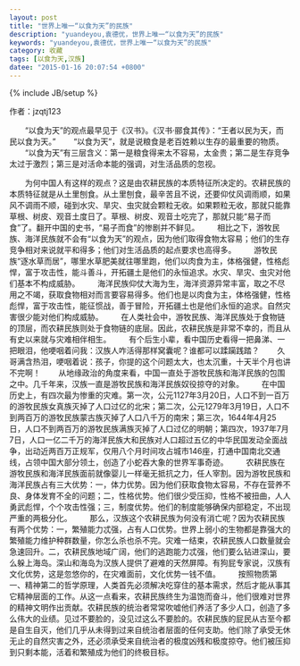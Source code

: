 ```yaml
---
layout: post
title: "世界上唯一“以食为天”的民族"
description: "yuandeyou,袁德优，世界上唯一“以食为天”的民族"
keywords: "yuandeyou,袁德优，世界上唯一“以食为天”的民族"
category: 收藏
tags: [以食为天,汉族]
datee: "2015-01-16 20:07:54 +0800"
---
```

{% include JB/setup %}

作者：jzqtj123

　　“以食为天”的观点最早见于《汉书》。《汉书·郦食其传》：“王者以民为天，而民以食为天。”
　　“以食为天”，就是说粮食是老百姓赖以生存的最重要的物质。
　　“以食为天”有三层含义：第一是粮食得来太不容易，太金贵；第二是生存竞争太过于激烈；第三是对活命本能的强调，对生活品质的忽视。

<!-- more -->
　　为何中国人有这样的观点？这是由农耕民族的本质特征所决定的。农耕民族的本质特征就是从土里刨食。从土里刨食，最辛苦且不说，还要仰仗风调雨顺，如果风不调雨不顺，碰到水灾、旱灾、虫灾就会颗粒无收。如果颗粒无收，那就只能靠草根、树皮、观音土度日了。草根、树皮、观音土吃完了，那就只能“易子而食”了。翻开中国的史书，“易子而食”的惨剧并不鲜见。
　　相比之下，游牧民族、海洋民族就不会有“以食为天”的观点，因为他们取得食物太容易；他们的生存竞争相对来说就平和得多；他们对生活品质的起点要求也高得多。
　　游牧民族“逐水草而居”，哪里水草肥美就往哪里跑，他们以肉食为主，体格强健，性格彪悍，富于攻击性，能斗善斗，开拓疆土是他们的永恒追求。水灾、旱灾、虫灾对他们基本不构成威胁。
　　海洋民族仰仗大海为生，海洋资源异常丰富，取之不尽用之不竭，获取食物相对而言要容易得多。他们也是以肉食为主，体格强健，性格彪悍，富于攻击性，能征惯战，善于冒险，开拓疆土也是他们永恒的追求。自然灾害很少能对他们构成威胁。
　　在人类社会中，游牧民族、海洋民族处于食物链的顶层，而农耕民族则处于食物链的底层。因此，农耕民族是非常不幸的，而且从有史以来就与灾难相伴相生。
　　有个后生小辈，看中国历史看得一把鼻涕、一把眼泪，他哽咽着问我：汉族人咋活得那样窝囊呢？谁都可以蹂躏践踏？
　　久哥满含热泪，哽咽着说：孩子，你提的这个问题太大，也太沉重，十天半个月也讲不完啊！
　　从地缘政治的角度来看，中国一直处于游牧民族和海洋民族的包围之中。几千年来，汉族一直是游牧民族和海洋民族奴役掠夺的对象。
　　在中国历史上，有四次最为惨重的灾难。第一次，公元1127年3月20日，人口不到一百万的游牧民族女真族灭掉了人口过亿的北宋；第二次，公元1279年3月19日，人口不到两百万的游牧民族蒙古族灭掉了人口八千万的南宋；第三次，1644年4月25日，人口不到两百万的游牧民族满族灭掉了人口过亿的明朝；第四次，1937年7月7日，人口一亿二千万的海洋民族大和民族对人口超过五亿的中华民国发动全面战争，出动近两百万正规军，仅用八个月时间攻占城市146座，打通中国南北交通线，占领中国大部分领土，创造了小蛇吞大象的世界军事奇迹。
　　农耕民族在游牧民族和海洋民族面前就像婴儿一样毫无抵抗之力，任人宰割。因为游牧民族和海洋民族占有三大优势：一，体力优势。因为他们获取食物太容易，不存在营养不良、身体发育不全的问题；二，性格优势。他们很少受压抑，性格不被扭曲，人人勇武彪悍，个个攻击性强；三，制度优势。他们的制度能够确保内部稳定，不出现严重的两极分化。
　　那么，汉族这个农耕民族为何没有消亡呢？因为农耕民族有两个优势：一，繁殖能力忒强，占有人口优势。世界上弱小的生物都是靠强大的繁殖能力维护种群数量，你怎么杀也杀不完。灾难一结束，农耕民族人口数量就会急速回升。二，农耕民族地域广阔，他们的逃跑能力忒强，他们要么钻进深山，要么躲上海岛。深山和海岛为汉族人提供了避难的天然屏障。有狗屁专家说，汉族有文化优势，这是忽悠你的，在灾难面前，文化优势一钱不值。
　　按照物质第一、精神第二的哲学原理，人类首先必须解决吃穿住的基本需求，然后才能从事其它精神层面的工作。从这一点看来，农耕民族终生为温饱而奋斗，他们很难对世界的精神文明作出贡献。农耕民族的统治者常常吹嘘他们养活了多少人口，创造了多么伟大的业绩。见过不要脸的，没见过这么不要脸的。农耕民族的屁民从古至今都是自生自灭，他们几乎从未得到过来自统治者层面的任何支助。他们除了承受无休无止的自然灾害之外，还必须承受来自统治者的极度凶残和极度掠夺。他们被压抑到只剩本能，活着和繁殖成为他们的终极目标。
